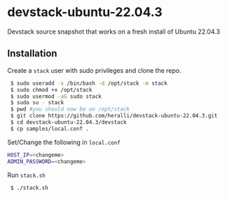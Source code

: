# devstack-ubuntu-22.04.3
Devstack source snapshot that works on a fresh install of Ubuntu 22.04.3

## Installation

Create a `stack` user with sudo privileges and clone the repo.

```bash
 $ sudo useradd -s /bin/bash -d /opt/stack -m stack
 $ sudo chmod +x /opt/stack
 $ sudo usermod -aG sudo stack
 $ sudo su - stack
 $ pwd #you should now be on /opt/stack  
 $ git clone https://github.com/heralli/devstack-ubuntu-22.04.3.git
 $ cd devstack-ubuntu-22.04.3/devstack
 $ cp samples/local.conf .
```

Set/Change the following in `local.conf`

```bash
HOST_IP=<changeme>
ADMIN_PASSWORD=<changeme>
```

Run `stack.sh`

```bash
 $ ./stack.sh
```
